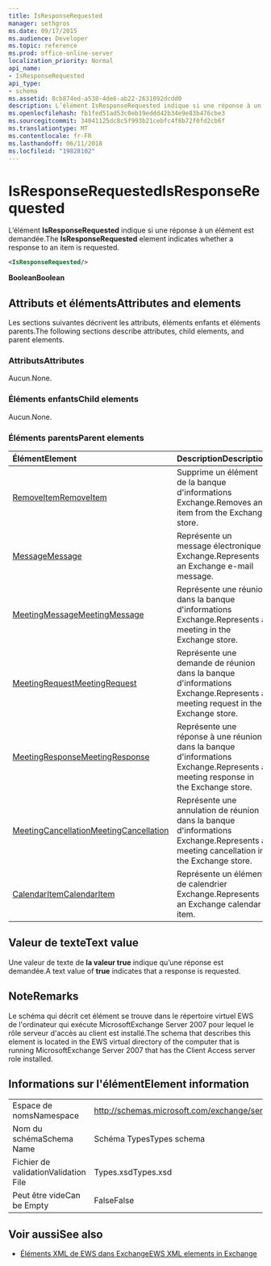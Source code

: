 ```yaml
---
title: IsResponseRequested
manager: sethgros
ms.date: 09/17/2015
ms.audience: Developer
ms.topic: reference
ms.prod: office-online-server
localization_priority: Normal
api_name:
- IsResponseRequested
api_type:
- schema
ms.assetid: 8cb874ed-a538-4de6-ab22-2631092dcdd0
description: L’élément IsResponseRequested indique si une réponse à un élément est demandée.
ms.openlocfilehash: fb1fed51ad53c0eb19eddd42b34e9e83b476cbe3
ms.sourcegitcommit: 34041125dc8c5f993b21cebfc4f8b72f0fd2cb6f
ms.translationtype: MT
ms.contentlocale: fr-FR
ms.lasthandoff: 06/11/2018
ms.locfileid: "19828102"
---
```

# <a name="isresponserequested"></a><span data-ttu-id="dc0ac-103">IsResponseRequested</span><span class="sxs-lookup"><span data-stu-id="dc0ac-103">IsResponseRequested</span></span>

<span data-ttu-id="dc0ac-104">L’élément **IsResponseRequested** indique si une réponse à un élément est demandée.</span><span class="sxs-lookup"><span data-stu-id="dc0ac-104">The **IsResponseRequested** element indicates whether a response to an item is requested.</span></span> 
  
```xml
<IsResponseRequested/>
```

 <span data-ttu-id="dc0ac-105">**Boolean**</span><span class="sxs-lookup"><span data-stu-id="dc0ac-105">**Boolean**</span></span>
## <a name="attributes-and-elements"></a><span data-ttu-id="dc0ac-106">Attributs et éléments</span><span class="sxs-lookup"><span data-stu-id="dc0ac-106">Attributes and elements</span></span>

<span data-ttu-id="dc0ac-107">Les sections suivantes décrivent les attributs, éléments enfants et éléments parents.</span><span class="sxs-lookup"><span data-stu-id="dc0ac-107">The following sections describe attributes, child elements, and parent elements.</span></span>
  
### <a name="attributes"></a><span data-ttu-id="dc0ac-108">Attributs</span><span class="sxs-lookup"><span data-stu-id="dc0ac-108">Attributes</span></span>

<span data-ttu-id="dc0ac-109">Aucun.</span><span class="sxs-lookup"><span data-stu-id="dc0ac-109">None.</span></span>
  
### <a name="child-elements"></a><span data-ttu-id="dc0ac-110">Éléments enfants</span><span class="sxs-lookup"><span data-stu-id="dc0ac-110">Child elements</span></span>

<span data-ttu-id="dc0ac-111">Aucun.</span><span class="sxs-lookup"><span data-stu-id="dc0ac-111">None.</span></span>
  
### <a name="parent-elements"></a><span data-ttu-id="dc0ac-112">Éléments parents</span><span class="sxs-lookup"><span data-stu-id="dc0ac-112">Parent elements</span></span>

|<span data-ttu-id="dc0ac-113">**Élément**</span><span class="sxs-lookup"><span data-stu-id="dc0ac-113">**Element**</span></span>|<span data-ttu-id="dc0ac-114">**Description**</span><span class="sxs-lookup"><span data-stu-id="dc0ac-114">**Description**</span></span>|
|:-----|:-----|
|[<span data-ttu-id="dc0ac-115">RemoveItem</span><span class="sxs-lookup"><span data-stu-id="dc0ac-115">RemoveItem</span></span>](removeitem.md) <br/> |<span data-ttu-id="dc0ac-116">Supprime un élément de la banque d'informations Exchange.</span><span class="sxs-lookup"><span data-stu-id="dc0ac-116">Removes an item from the Exchange store.</span></span>  <br/> |
|[<span data-ttu-id="dc0ac-117">Message</span><span class="sxs-lookup"><span data-stu-id="dc0ac-117">Message</span></span>](message-ex15websvcsotherref.md) <br/> |<span data-ttu-id="dc0ac-118">Représente un message électronique Exchange.</span><span class="sxs-lookup"><span data-stu-id="dc0ac-118">Represents an Exchange e-mail message.</span></span>  <br/> |
|[<span data-ttu-id="dc0ac-119">MeetingMessage</span><span class="sxs-lookup"><span data-stu-id="dc0ac-119">MeetingMessage</span></span>](meetingmessage.md) <br/> |<span data-ttu-id="dc0ac-120">Représente une réunion dans la banque d'informations Exchange.</span><span class="sxs-lookup"><span data-stu-id="dc0ac-120">Represents a meeting in the Exchange store.</span></span>  <br/> |
|[<span data-ttu-id="dc0ac-121">MeetingRequest</span><span class="sxs-lookup"><span data-stu-id="dc0ac-121">MeetingRequest</span></span>](meetingrequest.md) <br/> |<span data-ttu-id="dc0ac-122">Représente une demande de réunion dans la banque d'informations Exchange.</span><span class="sxs-lookup"><span data-stu-id="dc0ac-122">Represents a meeting request in the Exchange store.</span></span>  <br/> |
|[<span data-ttu-id="dc0ac-123">MeetingResponse</span><span class="sxs-lookup"><span data-stu-id="dc0ac-123">MeetingResponse</span></span>](meetingresponse.md) <br/> |<span data-ttu-id="dc0ac-124">Représente une réponse à une réunion dans la banque d'informations Exchange.</span><span class="sxs-lookup"><span data-stu-id="dc0ac-124">Represents a meeting response in the Exchange store.</span></span>  <br/> |
|[<span data-ttu-id="dc0ac-125">MeetingCancellation</span><span class="sxs-lookup"><span data-stu-id="dc0ac-125">MeetingCancellation</span></span>](meetingcancellation.md) <br/> |<span data-ttu-id="dc0ac-126">Représente une annulation de réunion dans la banque d'informations Exchange.</span><span class="sxs-lookup"><span data-stu-id="dc0ac-126">Represents a meeting cancellation in the Exchange store.</span></span>  <br/> |
|[<span data-ttu-id="dc0ac-127">CalendarItem</span><span class="sxs-lookup"><span data-stu-id="dc0ac-127">CalendarItem</span></span>](calendaritem.md) <br/> |<span data-ttu-id="dc0ac-128">Représente un élément de calendrier Exchange.</span><span class="sxs-lookup"><span data-stu-id="dc0ac-128">Represents an Exchange calendar item.</span></span>  <br/> |
   
## <a name="text-value"></a><span data-ttu-id="dc0ac-129">Valeur de texte</span><span class="sxs-lookup"><span data-stu-id="dc0ac-129">Text value</span></span>

<span data-ttu-id="dc0ac-130">Une valeur de texte de **la valeur true** indique qu’une réponse est demandée.</span><span class="sxs-lookup"><span data-stu-id="dc0ac-130">A text value of **true** indicates that a response is requested.</span></span> 
  
## <a name="remarks"></a><span data-ttu-id="dc0ac-131">Note</span><span class="sxs-lookup"><span data-stu-id="dc0ac-131">Remarks</span></span>

<span data-ttu-id="dc0ac-132">Le schéma qui décrit cet élément se trouve dans le répertoire virtuel EWS de l'ordinateur qui exécute MicrosoftExchange Server 2007 pour lequel le rôle serveur d'accès au client est installé.</span><span class="sxs-lookup"><span data-stu-id="dc0ac-132">The schema that describes this element is located in the EWS virtual directory of the computer that is running MicrosoftExchange Server 2007 that has the Client Access server role installed.</span></span>
  
## <a name="element-information"></a><span data-ttu-id="dc0ac-133">Informations sur l'élément</span><span class="sxs-lookup"><span data-stu-id="dc0ac-133">Element information</span></span>

|||
|:-----|:-----|
|<span data-ttu-id="dc0ac-134">Espace de noms</span><span class="sxs-lookup"><span data-stu-id="dc0ac-134">Namespace</span></span>  <br/> |http://schemas.microsoft.com/exchange/services/2006/types  <br/> |
|<span data-ttu-id="dc0ac-135">Nom du schéma</span><span class="sxs-lookup"><span data-stu-id="dc0ac-135">Schema Name</span></span>  <br/> |<span data-ttu-id="dc0ac-136">Schéma Types</span><span class="sxs-lookup"><span data-stu-id="dc0ac-136">Types schema</span></span>  <br/> |
|<span data-ttu-id="dc0ac-137">Fichier de validation</span><span class="sxs-lookup"><span data-stu-id="dc0ac-137">Validation File</span></span>  <br/> |<span data-ttu-id="dc0ac-138">Types.xsd</span><span class="sxs-lookup"><span data-stu-id="dc0ac-138">Types.xsd</span></span>  <br/> |
|<span data-ttu-id="dc0ac-139">Peut être vide</span><span class="sxs-lookup"><span data-stu-id="dc0ac-139">Can be Empty</span></span>  <br/> |<span data-ttu-id="dc0ac-140">False</span><span class="sxs-lookup"><span data-stu-id="dc0ac-140">False</span></span>  <br/> |
   
## <a name="see-also"></a><span data-ttu-id="dc0ac-141">Voir aussi</span><span class="sxs-lookup"><span data-stu-id="dc0ac-141">See also</span></span>



- [<span data-ttu-id="dc0ac-142">Éléments XML de EWS dans Exchange</span><span class="sxs-lookup"><span data-stu-id="dc0ac-142">EWS XML elements in Exchange</span></span>](ews-xml-elements-in-exchange.md)

